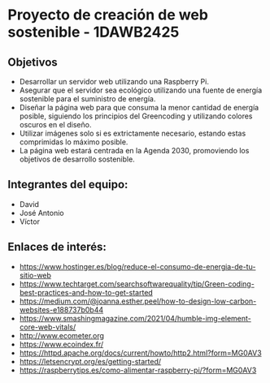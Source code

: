 # Proyecto de creación de web sostenible - 1DAWB2425

## Objetivos
- Desarrollar un servidor web utilizando una Raspberry Pi.
- Asegurar que el servidor sea ecológico utilizando una fuente de energía sostenible para el suministro de energía.
- Diseñar la página web para que consuma la menor cantidad de energía posible, siguiendo los principios del Greencoding y utilizando colores oscuros en el diseño.
- Utilizar imágenes solo si es extrictamente necesario, estando estas comprimidas lo máximo posible.
- La página web estará centrada en la Agenda 2030, promoviendo los objetivos de desarrollo sostenible.

## Integrantes del equipo:
- David
- José Antonio
- Víctor

## Enlaces de interés:
- https://www.hostinger.es/blog/reduce-el-consumo-de-energia-de-tu-sitio-web
- https://www.techtarget.com/searchsoftwarequality/tip/Green-coding-best-practices-and-how-to-get-started
- https://medium.com/@joanna.esther.peel/how-to-design-low-carbon-websites-e188737b0b44
- https://www.smashingmagazine.com/2021/04/humble-img-element-core-web-vitals/
- http://www.ecometer.org
- https://www.ecoindex.fr/
- https://httpd.apache.org/docs/current/howto/http2.html?form=MG0AV3
- https://letsencrypt.org/es/getting-started/
- https://raspberrytips.es/como-alimentar-raspberry-pi/?form=MG0AV3
